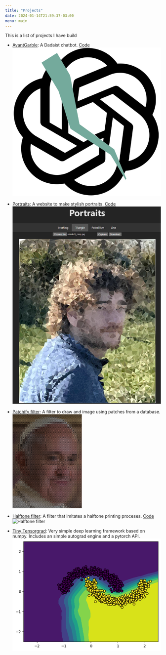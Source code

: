 ```yaml
---
title: "Projects"
date: 2024-01-14T21:59:37-03:00
menu: main
---
```


This is a list of projects I have build

 - [AvantGarble](https://avant-garble-68750635052.europe-west2.run.app/): A Dadaist chatbot.
 [Code](https://github.com/tito21/avant-garble)
 ![AvantGrable](https://github.com/tito21/avant-garble/raw/main/client/public/logo.svg)

 - [Portraits](https://tito21.github.io/portrait/): A website to make stylish portraits.
 [Code](https://github.com/tito21/portrait)
 ![Portraits](https://github.com/tito21/portrait/raw/main/screenshot.png)

 - [Patchify filter](https://github.com/tito21/patchify/): A filter to draw and
 image using patches from a database.
 ![Patchfy filter](https://github.com/tito21/patchify/raw/main/results/francis-color-fine.png)

 - [Halftone filter](https://tito21.github.io/halftone/): A filter that imitates
 a halftone printing proceses. [Code](https://github.com/tito21/halftone)
 ![Halftone filter](/projects/halftone.png)

 - [Tiny Tensorgrad](https://github.com/tito21/tiny-tensorgrad): Very simple
 deep learning framework based on numpy. Includes an simple autograd engine and
 a pytorch API.
 ![Tiny Tensorgrad](https://github.com/tito21/tiny-tensorgrad/raw/main/demo.png)